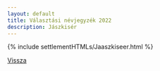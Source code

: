 ```yaml
---
layout: default
title: Választási névjegyzék 2022
description: Jászkisér
---
```


{% include settlementHTMLs/Jaaszkiseer.html %}

[Vissza](./)